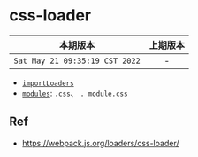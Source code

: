 # css-loader

|本期版本|上期版本
|:---:|:---:
`Sat May 21 09:35:19 CST 2022` | -


* [`importLoaders`](https://github.com/webpack-contrib/css-loader#importloaders)
* [`modules`](https://github.com/webpack-contrib/css-loader#modules): `.css`、 `. module.css`

## Ref

* <https://webpack.js.org/loaders/css-loader/>